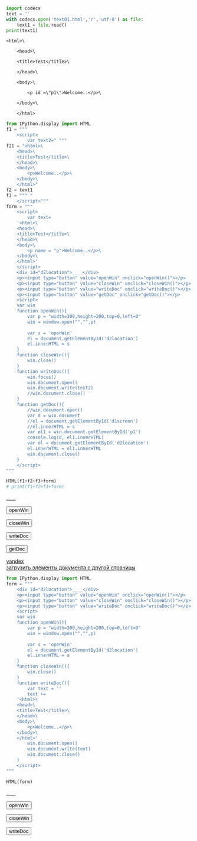 ```python

```


```python

```


```python

```


```python

```


```python

```


```python
import codecs
text = ''
with codecs.open('text01.html','r','utf-8') as file:
    text1 = file.read()
print(text1)
```

    <html>\
        <head>\
        <title>Test</title>\
        </head>\
        <body>\
            <p id =\"p1\">Welcome..</p>\
        </body>\
        </html>
    


```python
from IPython.display import HTML
f1 = """
    <script>
        var text2=" """
f21 = "<html>\
    <head>\
    <title>Test</title>\
    </head>\
    <body>\
        <p>Welcome..</p>\
    </body>\
    </html>"
f2 = text1
f3 = """ "
    </script>"""
form = """
    <script>
        var text=
    '<html>\
    <head>\
    <title>Test</title>\
    </head>\
    <body>\
        <p name = "p">Welcome..</p>\
    </body>\
    </html>'
    </script>
    <div id="d2location">____</div>
    <p><input type="button" value="openWin" onclick="openWin()"></p>
    <p><input type="button" value="closeWin" onclick="closeWin()"></p>
    <p><input type="button" value="writeDoc" onclick="writeDoc()"></p>
    <p><input type="button" value="getDoc" onclick="getDoc()"></p>
    <script>
    var win
    function openWin(){
        var p = "width=300,height=200,top=0,left=0"
        win = window.open("","",p)
        
        var s = 'openWin'
        el = document.getElementById('d2location')
        el.innerHTML = s
    }
    function closeWin(){
        win.close()
    }
    function writeDoc(){
        win.focus()
        win.document.open()
        win.document.write(text2)
        //win.document.close()
    }
    function getDoc(){
        //win.document.open()
        var d = win.document
        //el = document.getElementById('d1screen')
        //el.innerHTML = s
        var el1 = win.document.getElementById('p1')
        console.log(d, el1.innerHTML)
        var el = document.getElementById('d2location')
        el.innerHTML = el1.innerHTML
        win.document.close()
    }
    </script>
"""

HTML(f1+f2+f3+form)
# print(f1+f2+f3+form)
```





<script>
    var text2=" <html>\
<head>\
<title>Test</title>\
</head>\
<body>\
    <p id =\"p1\">Welcome..</p>\
</body>\
</html> "
</script>
<script>
    var text=
'<html>    <head>    <title>Test</title>    </head>    <body>        <p name = "p">Welcome..</p>    </body>    </html>'
</script>
<div id="d2location">____</div>
<p><input type="button" value="openWin" onclick="openWin()"></p>
<p><input type="button" value="closeWin" onclick="closeWin()"></p>
<p><input type="button" value="writeDoc" onclick="writeDoc()"></p>
<p><input type="button" value="getDoc" onclick="getDoc()"></p>
<script>
var win
function openWin(){
    var p = "width=300,height=200,top=0,left=0"
    win = window.open("","",p)

    var s = 'openWin'
    el = document.getElementById('d2location')
    el.innerHTML = s
}
function closeWin(){
    win.close()
}
function writeDoc(){
    win.focus()
    win.document.open()
    win.document.write(text2)
    //win.document.close()
}
function getDoc(){
    //win.document.open()
    var d = win.document
    //el = document.getElementById('d1screen')
    //el.innerHTML = s
    var el1 = win.document.getElementById('p1')
    console.log(d, el1.innerHTML)
    var el = document.getElementById('d2location')
    el.innerHTML = el1.innerHTML
    win.document.close()
}
</script>




[yandex](https://yandex.ru)  
[загрузить элементы документа с другой страницы](https://javascript.ru/forum/events/11544-zagruzit-ehlementy-dokumenta-s-drugojj-stranicy.html)


```python
from IPython.display import HTML
form = """
    <div id="d2location">____</div>
    <p><input type="button" value="openWin" onclick="openWin()"></p>
    <p><input type="button" value="closeWin" onclick="closeWin()"></p>
    <p><input type="button" value="writeDoc" onclick="writeDoc()"></p>
    <script>
    var win
    function openWin(){
        var p = "width=300,height=200,top=0,left=0"
        win = window.open("","",p)
        
        var s = 'openWin'
        el = document.getElementById('d2location')
        el.innerHTML = s
    }
    function closeWin(){
        win.close()
    }
    function writeDoc(){
        var text = ''
        text += 
    '<html>\
    <head>\
    <title>Test</title>\
    </head>\
    <body>\
        <p>Welcome..</p>\
    </body>\
    </html>'
        win.document.open()
        win.document.write(text)
        win.document.close()
    }
    </script>
"""

HTML(form)
```





<div id="d2location">____</div>
<p><input type="button" value="openWin" onclick="openWin()"></p>
<p><input type="button" value="closeWin" onclick="closeWin()"></p>
<p><input type="button" value="writeDoc" onclick="writeDoc()"></p>
<script>
var win
function openWin(){
    var p = "width=300,height=200,top=0,left=0"
    win = window.open("","",p)

    var s = 'openWin'
    el = document.getElementById('d2location')
    el.innerHTML = s
}
function closeWin(){
    win.close()
}
function writeDoc(){
    var text = ''
    text += 
'<html>    <head>    <title>Test</title>    </head>    <body>        <p>Welcome..</p>    </body>    </html>'
    win.document.open()
    win.document.write(text)
    win.document.close()
}
</script>





```python

```
